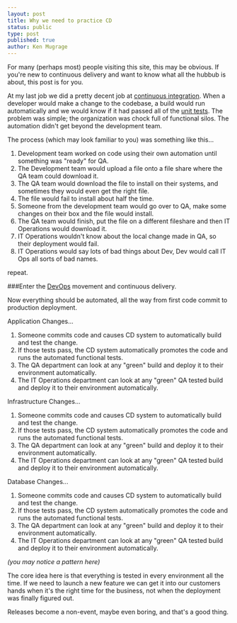 ```yaml
---
layout: post
title: Why we need to practice CD
status: public
type: post
published: true
author: Ken Mugrage
---
```


For many (perhaps most) people visiting this site, this may be obvious. If you're new to continuous delivery and want
to know what all the hubbub is about, this post is for you.

At my last job we did a pretty decent job at [continuous integration](http://martinfowler.com/articles/continuousIntegration.html). When a developer would make a change to the codebase,
a build would run automatically and we would know if it had passed all of the [unit tests](http://en.wikipedia.org/wiki/Unit_testing). The problem was simple; the organization was chock
full of functional silos. The automation didn't get beyond the development team.

The process (which may look familiar to you) was something like this...

1. Development team worked on code using their own automation until something was "ready" for QA. 
2. The Development team would upload a file onto a file share where the QA team could download it.
3. The QA team would download the file to install on their systems, and sometimes they would even get the right file.
4. The file would fail to install about half the time. 
5. Someone from the development team would go over to QA, make some changes on their box and the file would install. 
6. The QA team would finish, put the file on a different fileshare and then IT Operations would download it.
7. IT Operations wouldn't know about the local change made in QA, so their deployment would fail.
8. IT Operations would say lots of bad things about Dev, Dev would call IT Ops all sorts of bad names.

repeat.

###Enter the [DevOps](http://en.wikipedia.org/wiki/DevOps) movement and continuous delivery.

Now everything should be automated, all the way from first code commit to production deployment. 

Application Changes...

1. Someone commits code and causes CD system to automatically build and test the change.
2. If those tests pass, the CD system automatically promotes the code and runs the automated functional tests.
3. The QA department can look at any "green" build and deploy it to their environment automatically.
4. The IT Operations department can look at any "green" QA tested build and deploy it to their environment automatically.

Infrastructure Changes...

1. Someone commits code and causes CD system to automatically build and test the change.
2. If those tests pass, the CD system automatically promotes the code and runs the automated functional tests.
3. The QA department can look at any "green" build and deploy it to their environment automatically.
4. The IT Operations department can look at any "green" QA tested build and deploy it to their environment automatically.

Database Changes...

1. Someone commits code and causes CD system to automatically build and test the change.
2. If those tests pass, the CD system automatically promotes the code and runs the automated functional tests.
3. The QA department can look at any "green" build and deploy it to their environment automatically.
4. The IT Operations department can look at any "green" QA tested build and deploy it to their environment automatically.

_(you may notice a pattern here)_

The core idea here is that everything is tested in every environment all the time. If we need to launch a new feature
we can get it into our customers hands when it's the right time for the business, not when the deployment was finally
figured out. 

Releases become a non-event, maybe even boring, and that's a good thing.

